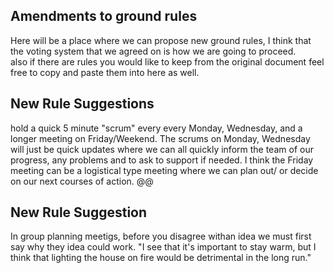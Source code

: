## Amendments to ground rules

Here will be a place where we can propose new ground rules, I think that the voting system that we agreed on is how we are going to proceed.   
also if there are rules you would like to keep from the original document feel free to copy and paste them into here as well.

## New Rule Suggestions 

hold a quick 5 minute "scrum" every every Monday, Wednesday, and a longer meeting on Friday/Weekend.  The scrums on Monday, Wednesday will just be quick updates where we can all quickly inform the team of our progress, any problems and to ask to support if needed.  I think the Friday meeting can be a logistical type meeting where we can plan out/ or decide on our next courses of action.  @@

## New Rule Suggestion
In group planning meetigs, before you disagree withan idea we must first say why they idea could work. "I see that it's important to stay warm, but I think that lighting the house on fire would be detrimental in the long run."




